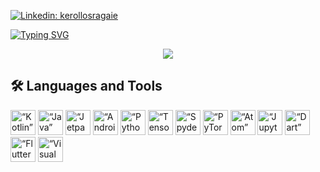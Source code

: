 [![Linkedin: kerollosragaie](https://img.shields.io/badge/LinkedIn-0077B5?style=for-the-badge&logo=linkedin&logoColor=white)](https://www.linkedin.com/in/kerollos-ragaie/)

[![Typing SVG](https://readme-typing-svg.demolab.com?font=Fira+Code&weight=600&size=40&duration=2000&pause=500&color=FF79C6&center=true&vCenter=true&multiline=true&repeat=false&random=false&width=1003&height=125&lines=Software+Engineer;Mobile+App+Developer)](https://git.io/typing-svg)

<div align="center">
  
![](https://github-profile-summary-cards.vercel.app/api/cards/profile-details?username=kerolosragaie&theme=dracula)

</div>

## 🛠️ Languages and Tools
<p align="left">
<img alt=“Kotlin” width="40px" src="https://www.vectorlogo.zone/logos/kotlinlang/kotlinlang-icon.svg">
<img alt=“Java” width="40px" src="https://www.vectorlogo.zone/logos/java/java-icon.svg">
<img alt=“Jetpack Compose” width="40px" src="https://upload.vectorlogo.zone/logos/jetpack/images/be5cdec8-1b56-4052-823c-9a0518e666e2.svg">
<img alt=“Android” width="40px" src="https://www.vectorlogo.zone/logos/android/android-icon.svg">
<img alt=“Python” width="40px" src="https://www.vectorlogo.zone/logos/python/python-icon.svg">
<img alt=“TensorFlow” width="40px" src="https://www.vectorlogo.zone/logos/tensorflow/tensorflow-icon.svg">
<img alt=“Spyder” width="40px" src="https://upload.wikimedia.org/wikipedia/commons/archive/7/7e/20211122181859%21Spyder_logo.svg">
<img alt=“PyTorch” width="40px" src="https://www.vectorlogo.zone/logos/pytorch/pytorch-icon.svg">
<img alt=“Atom” width="40px" src="https://www.vectorlogo.zone/logos/atom_io/atom_io-icon.svg">
<img alt=“Jupyter” width="40px" src="https://www.vectorlogo.zone/logos/jupyter/jupyter-icon.svg">
<img alt=“Dart” width="40px" src="https://www.vectorlogo.zone/logos/dartlang/dartlang-icon.svg">
<img alt=“Flutter” width="40px" src="https://www.vectorlogo.zone/logos/flutterio/flutterio-icon.svg">
<img alt=“Visual Studio Code” width="40px" src="https://www.vectorlogo.zone/logos/visualstudio_code/visualstudio_code-icon.svg">
</p>

